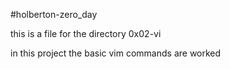 #holberton-zero_day

this is a file for the directory 0x02-vi

in this project the basic vim commands are worked

